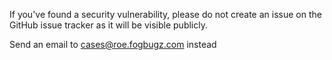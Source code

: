 If you've found a security vulnerability, please do not create an issue on the GitHub issue tracker as it will be visible publicly.

Send an email to cases@roe.fogbugz.com instead
